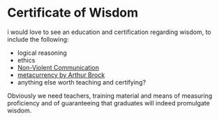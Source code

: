 # Certificate of Wisdom

i would love to see an education and certification regarding wisdom, to include the following:

- logical reasoning  
- ethics  
- [Non-Violent Communication](https://www.cnvc.org/)  
- [metacurrency by Arthur Brock](https://www.artbrock.com/metacurrency)  
- anything else worth teaching and certifying?  

Obviously we need teachers, training material and means of measuring proficiency and of guaranteeing that graduates will indeed promulgate wisdom.